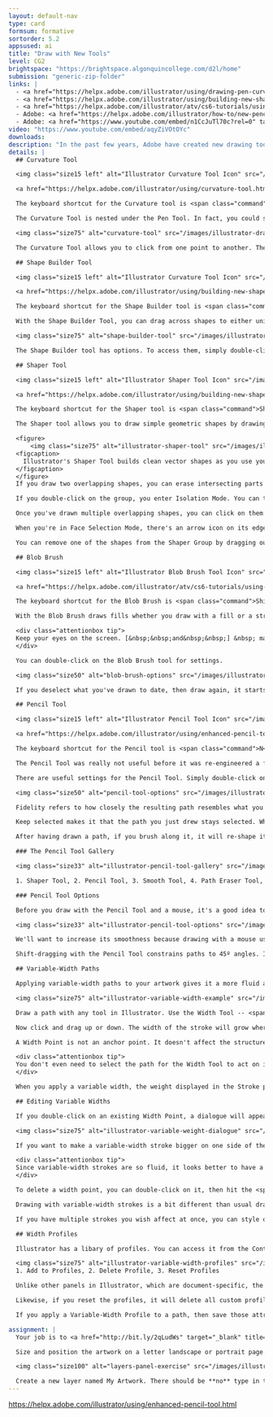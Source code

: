 ```yaml
---
layout: default-nav
type: card
formsum: formative
sortorder: 5.2
appsused: ai
title: "Draw with New Tools"
level: CG2
brightspace: "https://brightspace.algonquincollege.com/d2l/home"
submission: "generic-zip-folder"
links: |
  - <a href="https://helpx.adobe.com/illustrator/using/drawing-pen-curvature-or-pencil.html" target="_blank" title="Pen, Curvature & Pen Tools">Pen, Curvature & Pen Tools</a>
  - <a href="https://helpx.adobe.com/illustrator/using/building-new-shapes-using-shape.html" target="_blank" title="Shaper & Shape Builder Tools">Shaper & Shape Builder Tools</a>
  - <a href="https://helpx.adobe.com/illustrator/atv/cs6-tutorials/using-the-blob-brush-and-eraser-tools.html" target="_blank" title="Blob Brush & Eraser Tools">Blob Brush & Eraser Tools</a>
  - Adobe: <a href="https://helpx.adobe.com/illustrator/how-to/new-pencil-tool-in-illustrator.html" target="_blank" title="All New Pencil Tool">All New Pencil Tool</a>
  - Adobe: <a href="https://www.youtube.com/embed/n1CcJuTl70c?rel=0" target="_blank" title="Shaper Tool">Shaper Tool</a>
video: "https://www.youtube.com/embed/aqyZiVOtOYc"
downloads:
description: "In the past few years, Adobe have created new drawing tools for Illustrator. These enhance basic vector drawing capabilities beyond the tools that have been in Illustrator since its inception in the 1980's."
details: |
  ## Curvature Tool

  <img class="size15 left" alt="Illustrator Curvature Tool Icon" src="/images/illustrator-draw-new-tools/tool-icon-curvature-tool.svg">

  <a href="https://helpx.adobe.com/illustrator/using/curvature-tool.html" target="_blank" title="Adobe's Curvature Tool Support Page" class="sans small">Adobe's Curvature Tool Support Page</a>

  The keyboard shortcut for the Curvature tool is <span class="command">Shift-Tilde</span>.

  The Curvature Tool is nested under the Pen Tool. In fact, you could say it's a new, improved version of the Pen Tool. It allows you to easily create smooth or corner points as well as convert them.

  <img class="size75" alt="curvature-tool" src="/images/illustrator-draw-new-tools/curvature-tool.gif">

  The Curvature Tool allows you to click from one point to another. The Rubber Band function shows you where the path will land before each click. Default paths have smooth points. To get corner points, either Option-click or double-click. The Escape key drops the path.

  ## Shape Builder Tool

  <img class="size15 left" alt="Illustrator Curvature Tool Icon" src="/images/illustrator-draw-new-tools/tool-icon-shape-builder-tool.svg">

  <a href="https://helpx.adobe.com/illustrator/using/building-new-shapes-using-shape.html#remove" target="_blank" title="Adobe's Curvature Tool Support Page" class="sans small">Adobe's Shaper Tool Support Page</a>

  The keyboard shortcut for the Shape Builder tool is <span class="command">Shift-M</span>.

  With the Shape Builder Tool, you can drag across shapes to either unite them or subtract them. Simply drag across multiple overlapping shapes to unite them. Option-drag to subtract them. 

  <img class="size75" alt="shape-builder-tool" src="/images/illustrator-draw-new-tools/shape-builder-tool.gif">

  The Shape Builder tool has options. To access them, simply double-click on the tool. See <a href="https://helpx.adobe.com/illustrator/using/building-new-shapes-using-shape.html#about_the_shape_builder_tool" target="_blank" title="Adobe's support page for details">Adobe's support page for details</a>.

  ## Shaper Tool

  <img class="size15 left" alt="Illustrator Shaper Tool Icon" src="/images/illustrator-draw-new-tools/tool-icon-shaper-tool.svg">

  <a href="https://helpx.adobe.com/illustrator/using/building-new-shapes-using-shape.html" target="_blank" title="Adobe's Curvature Tool Support Page" class="sans small">Adobe's Shaper Tool Support Page</a>

  The keyboard shortcut for the Shaper tool is <span class="command">Shift-N</span>.

  The Shaper tool allows you to draw simple geometric shapes by drawing with the mouse. You draw with the mouse. When you drop the mouse, the shape will become a clean vector shape. The tool was kind of made to be used on a tablet running a full version of Windows. You could draw with your finger.

  <figure>
      <img class="size75" alt="illustrator-shaper-tool" src="/images/illustrator-draw-new-tools/illustrator-shaper-tool.gif">
  <figcaption>
    Illustrator's Shaper Tool builds clean vector shapes as you use your mouse.
  </figcaption>
  </figure>
  If you draw two overlapping shapes, you can erase intersecting parts by scribbling. When you scribble, the resulting shapes becomes a Shaper Group. The shapes are all still there. They just have no fill or strokes on parts of them.

  If you double-click on the group, you enter Isolation Mode. You can then move the individual shapes around.

  Once you've drawn multiple overlapping shapes, you can click on them with the Shaper Tool to enter Face Selection Mode. At this point, you can edit their colours.

  When you're in Face Selection Mode, there's an arrow icon on its edge. If you click it, you enter Construction Mode. You can then select any of the individual shapes to edit them.

  You can remove one of the shapes from the Shaper Group by dragging outside the rectangle.

  ## Blob Brush

  <img class="size15 left" alt="Illustrator Blob Brush Tool Icon" src="/images/illustrator-draw-new-tools/tool-icon-blob-brush.svg">

  <a href="https://helpx.adobe.com/illustrator/atv/cs6-tutorials/using-the-blob-brush-and-eraser-tools.html" target="_blank" title="Adobe's Blob Brush Tool Support Page" class="sans small">Adobe's Blob Brush Tool Support Page</a>

  The keyboard shortcut for the Blob Brush is <span class="command">Shift-B</span>.

  With the Blob Brush draws fills whether you draw with a fill or a stroke. Shift-dragging constrains proportions. You can use the Eraser Tool to *carve* into the Blob Brush shape.

  <div class="attentionbox tip">
  Keep your eyes on the screen. [&nbsp;&nbsp;and&nbsp;&nbsp;] &nbsp; make your brush smaller and larger, respectively.
  </div>

  You can double-click on the Blob Brush tool for settings.

  <img class="size50" alt="blob-brush-options" src="/images/illustrator-draw-new-tools/blob-brush-options.jpg">

  If you deselect what you've drawn to date, then draw again, it starts a new shape.

  ## Pencil Tool

  <img class="size15 left" alt="Illustrator Pencil Tool Icon" src="/images/illustrator-draw-new-tools/tool-icon-pencil-tool.svg">

  <a href="https://helpx.adobe.com/illustrator/using/enhanced-pencil-tool.html" target="_blank" title="Adobe's Pencil Tool Support Page" class="sans small">Adobe's Pencil Tool Support Page</a>

  The keyboard shortcut for the Pencil tool is <span class="command">N</span>.

  The Pencil Tool was really not useful before it was re-engineered a few years ago. You can draw quite well, even when drawing with your mouse.

  There are useful settings for the Pencil Tool. Simply double-click on the tool to access them.

  <img class="size50" alt="pencil-tool-options" src="/images/illustrator-draw-new-tools/pencil-tool-options.jpg">

  Fidelity refers to how closely the resulting path resembles what you actually drew. It's really useful whether you're drawing with a mouse or a pen tablet.

  Keep selected makes it that the path you just drew stays selected. When you combine this function with Edit selected paths, it allows you to add to existing paths as you draw.

  After having drawn a path, if you brush along it, it will re-shape itself. You can massage lines into place by repeatedly brushing them. ...really helpful.

  ### The Pencil Tool Gallery

  <img class="size33" alt="illustrator-pencil-tool-gallery" src="/images/illustrator-draw-new-tools/illustrator-pencil-tool-gallery.jpg">

  1. Shaper Tool, 2. Pencil Tool, 3. Smooth Tool, 4. Path Eraser Tool, 5. Join Tool

  ### Pencil Tool Options

  Before you draw with the Pencil Tool and a mouse, it's a good idea to double-click on the tool to access its options.

  <img class="size33" alt="illustrator-pencil-tool-options" src="/images/illustrator-draw-new-tools/illustrator-pencil-tool-options.jpg">

  We'll want to increase its smoothness because drawing with a mouse usually creates pretty bumpy results. Test the results of using a smoother setting. Is it too inaccurate for you? If so, dial it down. Find the settings that feel right for your drawing style.

  Shift-dragging with the Pencil Tool constrains paths to 45º angles. If you hold the Option after you've clicked with Pencil Tool, it will create straight paths as you drag without constraining to a specific angle.

  ## Variable-Width Paths

  Applying variable-width paths to your artwork gives it a more fluid appearance. The tool is very adept at tapering the width of the stroke. The controls are very precise and easy to use.

  <img class="size75" alt="illustrator-variable-width-example" src="/images/illustrator-draw-new-tools/illustrator-variable-width-example.jpg">

  Draw a path with any tool in Illustrator. Use the Width Tool -- <span class="command">Shift-W</span>. Hover your cursor over the path. A diamond shape will appear called a <span class="command">Width Point</span> along the path. Your cursor will have a + on it. Furthermore, if you have Smart Guides turned on -- <span class="command">⌘-U</span> -- you'll see a label next to your cursor with the weights of the stroke. It even displays the weight on either side of the path.

  Now click and drag up or down. The width of the stroke will grow where you're dragging.

  A Width Point is not an anchor point. It doesn't affect the structure of the path. It only affects what the path looks like. To proove this, type <span class="command">⌘-Y</span> to switch to Outline Mode. You'll see that your variable-width stroke still has the original, straight path.

  <div class="attentionbox tip">
  You don't even need to select the path for the Width Tool to act on it. Just hover, then click-drag.
  </div>

  When you apply a variable width, the weight displayed in the Stroke panel is the widest part of the path.

  ## Editing Variable Widths

  If you double-click on an existing Width Point, a dialogue will appear with weight options.

  <img class="size75" alt="illustrator-variable-weight-dialogue" src="/images/illustrator-draw-new-tools/illustrator-variable-weight-dialogue.jpg">

  If you want to make a variable-width stroke bigger on one side of the path than the other, you can option-drag on the width point. Only that side of the path will be affected. You can drag the width point along the path. It re-adjusts the tapering automatically. You can adjust them proportionally by holding the Shift key.

  <div class="attentionbox tip">
  Since variable-width strokes are so fluid, it looks better to have a round cap on your paths.
  </div>

  To delete a width point, you can double-click on it, then hit the <span class="command">Delete</span> button in the dialogue. A second option is to click on a width point with the Width Tool, then simply hit the <span class="command">Delete</span> key.

  Drawing with variable-width strokes is a bit different than usual drawing in Illustrator. Usually, we have a tendency to close our paths. That is, we draw back to the original anchor point. When using variable-width strokes, this can sometimes look wrong. It's sometimes better to draw separate, open paths.

  If you have multiple strokes you wish affect at once, you can style one. Switch to your Eye Dropper Tool. Hold the ⌘ key to temporarily switch to the Selection Tool. Click on another path. Let go of the ⌘ key, then click on the styled path to eye dropper it.

  ## Width Profiles

  Illustrator has a libary of profiles. You can access it from the Control bar. You can also access them from the Stroke panel.

  <img class="size75" alt="illustrator-variable-width-profiles" src="/images/illustrator-draw-new-tools/illustrator-variable-width-profiles.jpg">
  1. Add to Profiles, 2. Delete Profile, 3. Reset Profiles

  Unlike other panels in Illustrator, which are document-specific, the Variable-Width Profiles panel is a Library. So it applies to all documents. If you create a profile in one Illustrator document, that profile will be available in all of your Illustrator documents.

  Likewise, if you reset the profiles, it will delete all custom profiles. They'll be gone forerever, with one exception. The only way to get them back would be if you have a stroke with that profile on it. You could re-add it to the menu.

  If you apply a Variable-Width Profile to a path, then save those attributes as a Graphic Style, the variable-width attributes will get stored in that style. This helps during client revisions. If an edit to a variable path width is needed, all you need to do is edit the Graphic Style. All your artwork with that style will change.

assignment: |
  Your job is to <a href="http://bit.ly/2qLudWs" target="_blank" title="download superhero line art from here">download superhero line art from here</a>. Place the raster drawing in Illustrator using <span class="command">File > Place...</span>. Make sure the Linked checkbox is checked in the Place dialogue as you import it.

  Size and position the artwork on a letter landscape or portrait page. Lock its layer.

  <img class="size100" alt="layers-panel-exercise" src="/images/illustrator-draw-new-tools/layers-panel-exercise.jpg">

  Create a new layer named My Artwork. There should be **no** type in this document. Use the drawing tools on this page to replicate your character with strokes only.
---
```


https://helpx.adobe.com/illustrator/using/enhanced-pencil-tool.html
